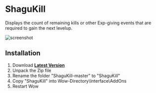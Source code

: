 # ShaguKill

Displays the count of remaining kills or other Exp-giving events that are required to gain the next levelup.


![screenshot](https://raw.githubusercontent.com/shagu/ShaguAddons/master/_img/ShaguKill/screenshot.jpg)

## Installation
1. Download **[Latest Version](https://gitlab.com/shagu/ShaguKill/-/archive/master/ShaguKill-master.zip)**
2. Unpack the Zip file
3. Rename the folder "ShaguKill-master" to "ShaguKill"
4. Copy "ShaguKill" into Wow-Directory\Interface\AddOns
5. Restart Wow